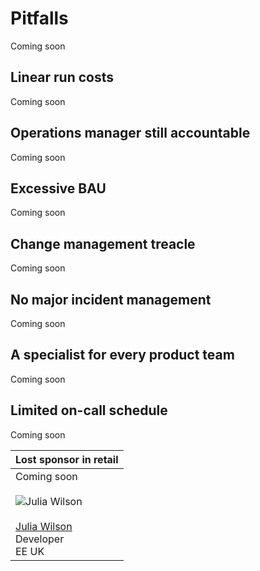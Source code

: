 # Pitfalls

Coming soon

## Linear run costs

Coming soon

## Operations manager still accountable

Coming soon

## Excessive BAU

Coming soon

## Change management treacle

Coming soon

## No major incident management

Coming soon

## A specialist for every product team

Coming soon

## Limited on-call schedule

Coming soon

|Lost sponsor in retail|
|---|
|Coming soon<br><br>![Julia Wilson](../.gitbook/assets/practices/julia-wilson.jpg)<br><br>[Julia Wilson](https://www.linkedin.com/in/julia-l-wilson/)<br>Developer<br>EE UK|